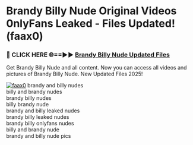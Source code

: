 # Brandy Billy Nude Original Videos 0nlyFans Leaked - Files Updated! (faax0)

<h3>🔴 CLICK HERE 🌐==►► <a href="https://tinyurl.com/52m3yx9h" rel="nofollow">Brandy Billy Nude Updated Files</a></h3>

Get Brandy Billy Nude and all content. Now you can access all videos and pictures of Brandy Billy Nude. New Updated Files 2025!

[![faax0](https://i.imgur.com/TnHtlc8.gif)](https://tinyurl.com/52m3yx9h)
brandy and billy nudes<br>
billy and brandy nudes<br>
brandy billy nudes<br>
billy brandy nude<br>
brandy and billy leaked nudes<br>
brandy billy leaked nudes<br>
brandy billy onlyfans nudes<br>
billy and brandy nude<br>
brandy and billy nude pics